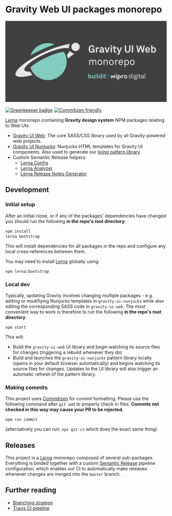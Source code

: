 # Gravity Web UI packages monorepo

!["Gravity UI Web monorepo" banner image](./docs/gravity-ui-web-repo-img.png)

[![Greenkeeper badge](https://badges.greenkeeper.io/buildit/gravity-ui-web.svg)](https://greenkeeper.io/)
[![Commitizen friendly](https://img.shields.io/badge/commitizen-friendly-brightgreen.svg)](http://commitizen.github.io/cz-cli/)

[Lerna](https://lerna.js.org/) monorepo containing **Gravity design system** NPM packages relating to Web UIs:

- [Gravity UI Web](https://github.com/buildit/gravity-ui-web/tree/develop/packages/gravity-ui-web): The core SASS/CSS library used by all Gravity-powered web projects.
- [Gravity UI Nunjucks](https://github.com/buildit/gravity-ui-web/tree/develop/packages/gravity-ui-web): Nunjucks HTML templates for Gravity UI components. Also used to generate our [living pattern library](http://style.buildit.digital/).
- Custom Semantic Release helpers:
  - [Lerna Config](https://github.com/buildit/gravity-ui-web/tree/develop/packages/semantic-release/config)
  - [Lerna Analyzer](https://github.com/buildit/gravity-ui-web/tree/develop/packages/semantic-release/lerna-analyzer)
  - [Lerna Release Notes Generator](https://github.com/buildit/gravity-ui-web/tree/develop/packages/semantic-release/release-notes-generator)

## Development

### Initial setup

After an initial clone, or if any of the packages' dependencies have changed you should run the following **in the repo's root directory**:

```
npm install
lerna bootstrap
```

This will install dependencies for all packages in the repo and configure any local cross-references between them.

You may need to install [Lerna](https://lerna.js.org/) globally using:

```
npm lerna:bootstrap
```

### Local dev

Typically, updating Gravity involves changing multiple packages - e.g. adding or modifiying Nunjucks templates in `gravity-ui-nunjucks` while also editing the corresponding SASS code in `gravity-ui-web`. The most convenient way to work is therefore to run the following **in the repo's root directory**:

```
npm start
```

This will:

- Build the `gravity-ui-web` UI library and begin watching its source files for changes (triggering a rebuild whenever they do)
- Build and launches the `gravity-ui-nunjucks` pattern library locally (opens in your default browser automatically) and begins watching its source files for changes. Updates to the UI library will also trigger an automatic refresh of the pattern library.

### Making commits

This project uses [Commitizen](https://github.com/commitizen/cz-cli) for commit formatting.
Please use the following command after `git add` to properly check in files. **Commits not checked
in this way may cause your PR to be rejected.**

```
npm run commit
```

(alternatively you can run: `npx git-cz` which does the exact same thing)

## Releases

This project is a [Lerna](https://lernajs.io/) monorepo composed of several sub-packages. Everything is binded
together with a custom [Semantic Release](https://github.com/semantic-release/semantic-release) pipeline configuration, which enables our CI to automatically make releases whenever changes are merged into the `master` branch.

## Further reading

- [Branching strategy](./docs/branching-strategy.md)
- [Travis CI pipeline](./docs/travis-ci.md)
